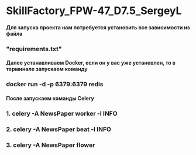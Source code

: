 # SkillFactory_FPW-47_D7.5_SergeyL

#### Для запуска проекта нам потребуется установить все зависимости из файла 
### "requirements.txt"
#### Далее устанавливаем Docker, если он у вас уже установлен, то в терминале запускаем команду
### docker run -d -p 6379:6379 redis

#### После запускаем команды Celery 

### 1. celery -A NewsPaper worker -l INFO
### 2. celery -A NewsPaper beat -l INFO
### 3. celery -A NewsPaper flower